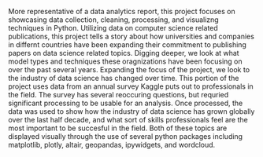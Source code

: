 More representative of a data analytics report, this project focuses on showcasing data collection, cleaning, processing, and visualizng techniques in Python. Utilizing data on computer science related publications, this project tells a story about how universities and companies in differnt countries have been expanding their commitment to publishing papers on data science related topics. Digging deeper, we look at what model types and techniques these oragnizations have been focusing on over the past several years. Expanding the focus of the project, we look to the industry of data science has changed over time. This portion of the project uses data from an annual survey Kaggle puts out to professionals in the field. The survey has several reoccuring questions, but requried significant processing to be usable for an analysis. Once processed, the data was used to show how the industry of data science has grown globally over the last half decade, and what sort of skills professionals feel are the most important to be succesful in the field. Both of these topics are displayed visually through the use of several python packages including matplotlib, plotly, altair, geopandas, ipywidgets, and wordcloud.
